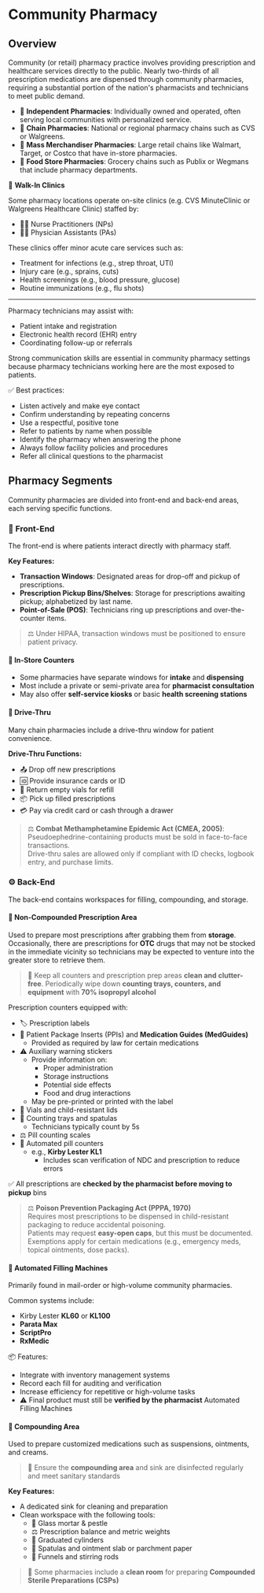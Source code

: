 # Community Pharmacy

## Overview

Community (or retail) pharmacy practice involves providing prescription and healthcare services directly to the public. Nearly two-thirds of all prescription medications are dispensed through community pharmacies, requiring a substantial portion of the nation's pharmacists and technicians to meet public demand.

- 🧾 **Independent Pharmacies**: Individually owned and operated, often serving local communities with personalized service.
- 🏬 **Chain Pharmacies**: National or regional pharmacy chains such as CVS or Walgreens.
- 🛒 **Mass Merchandiser Pharmacies**: Large retail chains like Walmart, Target, or Costco that have in-store pharmacies.
- 🥕 **Food Store Pharmacies**: Grocery chains such as Publix or Wegmans that include pharmacy departments.

🏥 **Walk-In Clinics**

Some pharmacy locations operate on-site clinics (e.g. CVS MinuteClinic or Walgreens Healthcare Clinic) staffed by:

- 👩‍⚕️ Nurse Practitioners (NPs)
- 🧑‍⚕️ Physician Assistants (PAs)

These clinics offer minor acute care services such as:

- Treatment for infections (e.g., strep throat, UTI)  
- Injury care (e.g., sprains, cuts)  
- Health screenings (e.g., blood pressure, glucose)  
- Routine immunizations (e.g., flu shots)

---

Pharmacy technicians may assist with:

- Patient intake and registration  
- Electronic health record (EHR) entry  
- Coordinating follow-up or referrals

Strong communication skills are essential in community pharmacy settings because pharmacy technicians working here are the most exposed to patients.

✅ Best practices:

- Listen actively and make eye contact  
- Confirm understanding by repeating concerns  
- Use a respectful, positive tone  
- Refer to patients by name when possible  
- Identify the pharmacy when answering the phone  
- Always follow facility policies and procedures  
- Refer all clinical questions to the pharmacist

## Pharmacy Segments

Community pharmacies are divided into front-end and back-end areas, each serving specific functions.

### 🧾 Front-End

The front-end is where patients interact directly with pharmacy staff.

**Key Features:**

- **Transaction Windows**: Designated areas for drop-off and pickup of prescriptions.
- **Prescription Pickup Bins/Shelves**: Storage for prescriptions awaiting pickup; alphabetized by last name.
- **Point-of-Sale (POS)**: Technicians ring up prescriptions and over-the-counter items.

> ⚖️ Under HIPAA, transaction windows must be positioned to ensure patient privacy.

#### 🛒 In-Store Counters

- Some pharmacies have separate windows for **intake** and **dispensing**
- Most include a private or semi-private area for **pharmacist consultation**
- May also offer **self-service kiosks** or basic **health screening stations**

#### 🚗 Drive-Thru

Many chain pharmacies include a drive-thru window for patient convenience.

**Drive-Thru Functions:**

- 📤 Drop off new prescriptions  
- 🆔 Provide insurance cards or ID  
- 🔁 Return empty vials for refill  
- 📦 Pick up filled prescriptions  
- 💳 Pay via credit card or cash through a drawer  

> ⚖️ **Combat Methamphetamine Epidemic Act (CMEA, 2005)**:  
> Pseudoephedrine-containing products must be sold in face-to-face transactions.  
> Drive-thru sales are allowed only if compliant with ID checks, logbook entry, and purchase limits.

### ⚙️ Back-End

The back-end contains workspaces for filling, compounding, and storage.

#### 🧮 Non-Compounded Prescription Area

Used to prepare most prescriptions after grabbing them from **storage**. Occasionally, there are prescriptions for **OTC** drugs that may not be stocked in the immediate vicinity so technicians may be expected to venture into the greater store to retrieve them.

> 🧹 Keep all counters and prescription prep areas **clean and clutter-free**. Periodically wipe down **counting trays, counters, and equipment** with **70% isopropyl alcohol**

Prescription counters equipped with:

- 🏷️ Prescription labels  
- 📄 Patient Package Inserts (PPIs) and **Medication Guides (MedGuides)**  
  - Provided as required by law for certain medications
- ⚠️ Auxiliary warning stickers  
  - Provide information on:
    - Proper administration  
    - Storage instructions  
    - Potential side effects  
    - Food and drug interactions  
  - May be pre-printed or printed with the label
- 🍶 Vials and child-resistant lids  
- 🧪 Counting trays and spatulas  
  - Technicians typically count by 5s
- ⚖️ Pill counting scales  
- 🤖 Automated pill counters  
  - e.g., **Kirby Lester KL1**  
    - Includes scan verification of NDC and prescription to reduce errors

✅ All prescriptions are **checked by the pharmacist before moving to pickup** bins

> ⚖️ **Poison Prevention Packaging Act (PPPA, 1970)**  
> Requires most prescriptions to be dispensed in child-resistant packaging to reduce accidental poisoning.  
> Patients may request **easy-open caps**, but this must be documented.  
> Exemptions apply for certain medications (e.g., emergency meds, topical ointments, dose packs).

#### 🤖 Automated Filling Machines

Primarily found in mail-order or high-volume community pharmacies.

Common systems include:

- Kirby Lester **KL60** or **KL100**
- **Parata Max**
- **ScriptPro**
- **RxMedic**

📦 Features:

- Integrate with inventory management systems  
- Record each fill for auditing and verification  
- Increase efficiency for repetitive or high-volume tasks  
- ⚠️ Final product must still be **verified by the pharmacist**
Automated Filling Machines

#### 🧪 Compounding Area

Used to prepare customized medications such as suspensions, ointments, and creams.

> 🧹 Ensure the **compounding area** and sink are disinfected regularly and meet sanitary standards

**Key Features:**

- A dedicated sink for cleaning and preparation  
- Clean workspace with the following tools:
  - 🧫 Glass mortar & pestle  
  - ⚖️ Prescription balance and metric weights  
  - 🧪 Graduated cylinders  
  - 🥄 Spatulas and ointment slab or parchment paper  
  - 🧴 Funnels and stirring rods

> 🔬 Some pharmacies include a **clean room** for preparing **Compounded Sterile Preparations (CSPs)**
